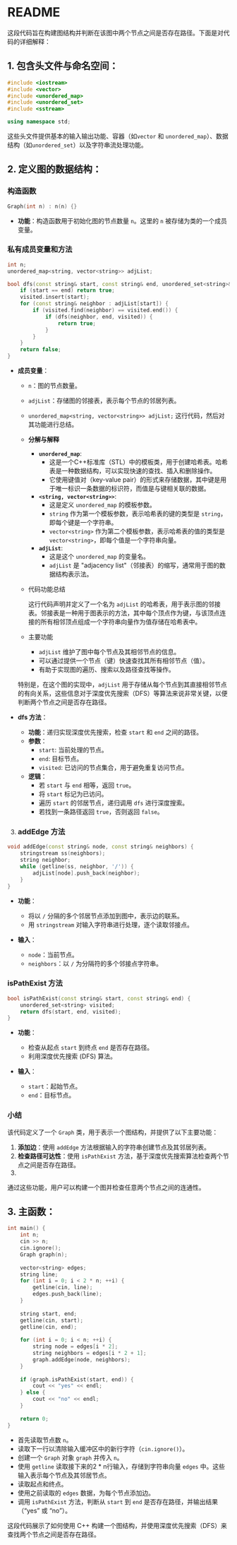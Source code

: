 # README

这段代码旨在构建图结构并判断在该图中两个节点之间是否存在路径。下面是对代码的详细解释：

## 1. **包含头文件与命名空间：**
   ```cpp
   #include <iostream>
   #include <vector>
   #include <unordered_map>
   #include <unordered_set>
   #include <sstream>
   
   using namespace std;
   ```

   这些头文件提供基本的输入输出功能、容器（如`vector` 和 `unordered_map`）、数据结构（如`unordered_set`）以及字符串流处理功能。

## 2. **定义图的数据结构：**
### 构造函数

```cpp
Graph(int n) : n(n) {}
```

- **功能**：构造函数用于初始化图的节点数量 `n`。这里的 `n` 被存储为类的一个成员变量。


### 私有成员变量和方法

```cpp
int n;
unordered_map<string, vector<string>> adjList;

bool dfs(const string& start, const string& end, unordered_set<string>& visited) {
    if (start == end) return true;
    visited.insert(start);
    for (const string& neighbor : adjList[start]) {
        if (visited.find(neighbor) == visited.end()) {
            if (dfs(neighbor, end, visited)) {
                return true;
            }
        }
    }
    return false;
}
```

- **成员变量**：
  
  - `n`：图的节点数量。
  - `adjList`：存储图的邻接表，表示每个节点的邻居列表。
  - `unordered_map<string, vector<string>> adjList;` 这行代码，然后对其功能进行总结。
  
  - **分解与解释**
  
     - **`unordered_map`**:
       - 这是一个C++标准库（STL）中的模板类，用于创建哈希表。哈希表是一种数据结构，可以实现快速的查找、插入和删除操作。
       - 它使用键值对（key-value pair）的形式来存储数据，其中键是用于唯一标识一条数据的标识符，而值是与键相关联的数据。
     - **`<string, vector<string>>`**:
       - 这是定义 `unordered_map` 的模板参数。
       - `string` 作为第一个模板参数，表示哈希表的键的类型是 `string`，即每个键是一个字符串。
       - `vector<string>` 作为第二个模板参数，表示哈希表的值的类型是 `vector<string>`，即每个值是一个字符串向量。
     - **`adjList`**:
       - 这是这个 `unordered_map` 的变量名。
       - `adjList` 是 "adjacency list"（邻接表）的缩写，通常用于图的数据结构表示法。
  - 代码功能总结
  
      这行代码声明并定义了一个名为 `adjList` 的哈希表，用于表示图的邻接表。邻接表是一种用于图表示的方法，其中每个顶点作为键，与该顶点连接的所有相邻顶点组成一个字符串向量作为值存储在哈希表中。
  
  - 主要功能
  
    - `adjList` 维护了图中每个节点及其相邻节点的信息。
    - 可以通过提供一个节点（键）快速查找其所有相邻节点（值）。
    - 有助于实现图的遍历、搜索以及路径查找等操作。
  
  
  特别是，在这个图的实现中，`adjList` 用于存储从每个节点到其直接相邻节点的有向关系，这些信息对于深度优先搜索（DFS）等算法来说非常关键，以便判断两个节点之间是否存在路径。
  
- **dfs 方法**：
  - **功能**：递归实现深度优先搜索，检查 `start` 和 `end` 之间的路径。
  - **参数**：
    - `start`: 当前处理的节点。
    - `end`: 目标节点。
    - `visited`: 已访问的节点集合，用于避免重复访问节点。
  - **逻辑**：
    - 若 `start` 与 `end` 相等，返回 `true`。
    - 将 `start` 标记为已访问。
    - 遍历 `start` 的邻居节点，递归调用 `dfs` 进行深度搜索。
    - 若找到一条路径返回 `true`，否则返回 `false`。


3. ### addEdge 方法

```cpp
void addEdge(const string& node, const string& neighbors) {
    stringstream ss(neighbors);
    string neighbor;
    while (getline(ss, neighbor, '/')) {
        adjList[node].push_back(neighbor);
    }
}
```

- **功能**：
  - 将以 `/` 分隔的多个邻居节点添加到图中，表示边的联系。
  - 用 `stringstream` 对输入字符串进行处理，逐个读取邻接点。

- **输入**：
  - `node`：当前节点。
  - `neighbors`：以 `/` 为分隔符的多个邻接点字符串。

### isPathExist 方法

```cpp
bool isPathExist(const string& start, const string& end) {
    unordered_set<string> visited;
    return dfs(start, end, visited);
}
```

- **功能**：
  - 检查从起点 `start` 到终点 `end` 是否存在路径。
  - 利用深度优先搜索 (DFS) 算法。

- **输入**：
  - `start`：起始节点。
  - `end`：目标节点。

### 小结

该代码定义了一个 `Graph` 类，用于表示一个图结构，并提供了以下主要功能：
1. **添加边**：使用 `addEdge` 方法根据输入的字符串创建节点及其邻居列表。
2. **检查路径可达性**：使用 `isPathExist` 方法，基于深度优先搜索算法检查两个节点之间是否存在路径。
3. 
通过这些功能，用户可以构建一个图并检查任意两个节点之间的连通性。
## 3. **主函数：**
   ```cpp
   int main() {
       int n;
       cin >> n;
       cin.ignore();
       Graph graph(n);
       
       vector<string> edges;
       string line;
       for (int i = 0; i < 2 * n; ++i) {
           getline(cin, line);
           edges.push_back(line);
       }
       
       string start, end;
       getline(cin, start);
       getline(cin, end);
       
       for (int i = 0; i < n; ++i) {
           string node = edges[i * 2];
           string neighbors = edges[i * 2 + 1];
           graph.addEdge(node, neighbors);
       }
       
       if (graph.isPathExist(start, end)) {
           cout << "yes" << endl;
       } else {
           cout << "no" << endl;
       }
       
       return 0;
   }
   ```

   - 首先读取节点数 `n`。
   - 读取下一行以清除输入缓冲区中的新行字符（`cin.ignore()`）。
   - 创建一个 `Graph` 对象 `graph` 并传入 `n`。
   - 使用 `getline` 读取接下来的2 * n行输入，存储到字符串向量 `edges` 中。这些输入表示每个节点及其邻居节点。
   - 读取起点和终点。
   - 使用之前读取的 `edges` 数据，为每个节点添加边。
   - 调用 `isPathExist` 方法，判断从 `start` 到 `end` 是否存在路径，并输出结果（“yes” 或 “no”）。

这段代码展示了如何使用 C++ 构建一个图结构，并使用深度优先搜索（DFS）来查找两个节点之间是否存在路径。